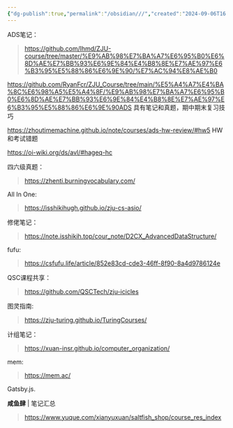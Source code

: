 ```yaml
---
{"dg-publish":true,"permalink":"/obsidian///","created":"2024-09-06T16:37:38.309+08:00","updated":"2024-09-08T15:25:05.335+08:00"}
---
```


ADS笔记：
>https://github.com/lhmd/ZJU-course/tree/master/%E9%AB%98%E7%BA%A7%E6%95%B0%E6%8D%AE%E7%BB%93%E6%9E%84%E4%B8%8E%E7%AE%97%E6%B3%95%E5%88%86%E6%9E%90/%E7%AC%94%E8%AE%B0

https://github.com/RyanFcr/ZJU_Course/tree/main/%E5%A4%A7%E4%BA%8C%E6%98%A5%E5%A4%8F/%E9%AB%98%E7%BA%A7%E6%95%B0%E6%8D%AE%E7%BB%93%E6%9E%84%E4%B8%8E%E7%AE%97%E6%B3%95%E5%88%86%E6%9E%90ADS
	具有笔记和真题，期中期末复习技巧

https://zhoutimemachine.github.io/note/courses/ads-hw-review/#hw5
	HW和考试错题

https://oi-wiki.org/ds/avl/#hageq-hc

四六级真题：
>https://zhenti.burningvocabulary.com/

All In One:
>https://isshikihugh.github.io/zju-cs-asio/

修佬笔记：
>https://note.isshikih.top/cour_note/D2CX_AdvancedDataStructure/

fufu:
>https://csfufu.life/article/852e83cd-cde3-46ff-8f90-8a4d9786124e

QSC课程共享：
>https://github.com/QSCTech/zju-icicles

图灵指南:
>https://zju-turing.github.io/TuringCourses/

计组笔记：
>https://xuan-insr.github.io/computer_organization/

mem:
>https://mem.ac/

Gatsby.js.

**咸鱼肆** | 笔记汇总
>https://www.yuque.com/xianyuxuan/saltfish_shop/course_res_index

